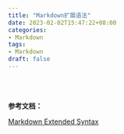 ```yaml
---
title: "Markdown扩展语法"
date: 2023-02-02T15:47:22+08:00
categories:
- Markdown
tags:
- Markdown
draft: false
---
```


<br/>
<br/>

**参考文档：**

[Markdown Extended Syntax](https://www.markdownguide.org/extended-syntax)

